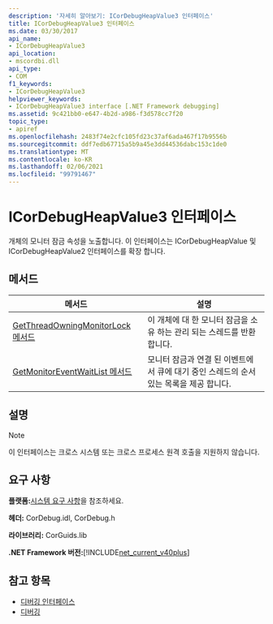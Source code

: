 ```yaml
---
description: '자세히 알아보기: ICorDebugHeapValue3 인터페이스'
title: ICorDebugHeapValue3 인터페이스
ms.date: 03/30/2017
api_name:
- ICorDebugHeapValue3
api_location:
- mscordbi.dll
api_type:
- COM
f1_keywords:
- ICorDebugHeapValue3
helpviewer_keywords:
- ICorDebugHeapValue3 interface [.NET Framework debugging]
ms.assetid: 9c421bb0-e647-4b2d-a986-f3d578cc7f20
topic_type:
- apiref
ms.openlocfilehash: 2483f74e2cfc105fd23c37af6ada467f17b9556b
ms.sourcegitcommit: ddf7edb67715a5b9a45e3dd44536dabc153c1de0
ms.translationtype: MT
ms.contentlocale: ko-KR
ms.lasthandoff: 02/06/2021
ms.locfileid: "99791467"
---
```

# <a name="icordebugheapvalue3-interface"></a>ICorDebugHeapValue3 인터페이스

개체의 모니터 잠금 속성을 노출합니다. 이 인터페이스는 ICorDebugHeapValue 및 ICorDebugHeapValue2 인터페이스를 확장 합니다.  
  
## <a name="methods"></a>메서드  
  
|메서드|설명|  
|------------|-----------------|  
|[GetThreadOwningMonitorLock 메서드](icordebugheapvalue3-getthreadowningmonitorlock-method.md)|이 개체에 대 한 모니터 잠금을 소유 하는 관리 되는 스레드를 반환 합니다.|  
|[GetMonitorEventWaitList 메서드](icordebugheapvalue3-getmonitoreventwaitlist-method.md)|모니터 잠금과 연결 된 이벤트에서 큐에 대기 중인 스레드의 순서 있는 목록을 제공 합니다.|  
  
## <a name="remarks"></a>설명  
  
> [!NOTE]
> 이 인터페이스는 크로스 시스템 또는 크로스 프로세스 원격 호출을 지원하지 않습니다.  
  
## <a name="requirements"></a>요구 사항  

 **플랫폼:**[시스템 요구 사항](../../get-started/system-requirements.md)을 참조하세요.  
  
 **헤더:** CorDebug.idl, CorDebug.h  
  
 **라이브러리:** CorGuids.lib  
  
 **.NET Framework 버전:**[!INCLUDE[net_current_v40plus](../../../../includes/net-current-v40plus-md.md)]  
  
## <a name="see-also"></a>참고 항목

- [디버깅 인터페이스](debugging-interfaces.md)
- [디버깅](index.md)
